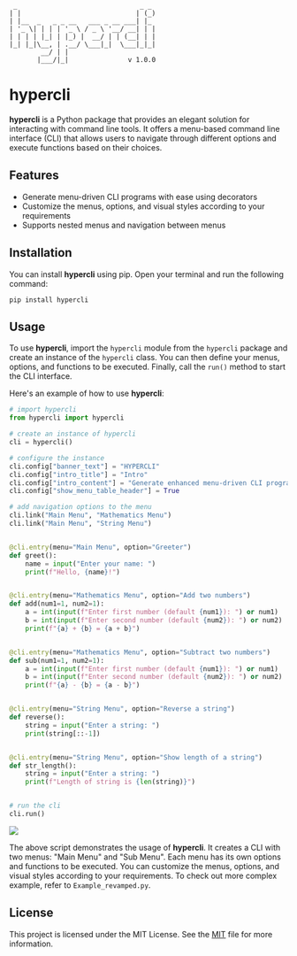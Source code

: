 ```
 _                               _ _
| |                             | (_)
| |__  _   _ _ __   ___ _ __ ___| |_
| '_ \| | | | '_ \ / _ \ '__/ __| | |
| | | | |_| | |_) |  __/ | | (__| | |
|_| |_|\__, | .__/ \___|_|  \___|_|_|
        __/ | |
       |___/|_|               v 1.0.0
```

# hypercli

**hypercli** is a Python package that provides an elegant solution for interacting with command line tools. It offers a menu-based command line interface (CLI) that allows users to navigate through different options and execute functions based on their choices.

## Features

- Generate menu-driven CLI programs with ease using decorators
- Customize the menus, options, and visual styles according to your requirements
- Supports nested menus and navigation between menus

## Installation

You can install **hypercli** using pip. Open your terminal and run the following command:

```
pip install hypercli
```

## Usage

To use **hypercli**, import the `hypercli` module from the `hypercli` package and create an instance of the `hypercli` class. You can then define your menus, options, and functions to be executed. Finally, call the `run()` method to start the CLI interface.

Here's an example of how to use **hypercli**:

```python
# import hypercli
from hypercli import hypercli

# create an instance of hypercli
cli = hypercli()

# configure the instance
cli.config["banner_text"] = "HYPERCLI"
cli.config["intro_title"] = "Intro"
cli.config["intro_content"] = "Generate enhanced menu-driven CLI programs with ease!"
cli.config["show_menu_table_header"] = True

# add navigation options to the menu
cli.link("Main Menu", "Mathematics Menu")
cli.link("Main Menu", "String Menu")


@cli.entry(menu="Main Menu", option="Greeter")
def greet():
    name = input("Enter your name: ")
    print(f"Hello, {name}!")


@cli.entry(menu="Mathematics Menu", option="Add two numbers")
def add(num1=1, num2=1):
    a = int(input(f"Enter first number (default {num1}): ") or num1)
    b = int(input(f"Enter second number (default {num2}): ") or num2)
    print(f"{a} + {b} = {a + b}")


@cli.entry(menu="Mathematics Menu", option="Subtract two numbers")
def sub(num1=1, num2=1):
    a = int(input(f"Enter first number (default {num1}): ") or num1)
    b = int(input(f"Enter second number (default {num2}): ") or num2)
    print(f"{a} - {b} = {a - b}")


@cli.entry(menu="String Menu", option="Reverse a string")
def reverse():
    string = input("Enter a string: ")
    print(string[::-1])


@cli.entry(menu="String Menu", option="Show length of a string")
def str_length():
    string = input("Enter a string: ")
    print(f"Length of string is {len(string)}")


# run the cli
cli.run()

```

![](docs/assests/example_demo.gif)

The above script demonstrates the usage of **hypercli**. It creates a CLI with two menus: "Main Menu" and "Sub Menu". Each menu has its own options and functions to be executed. You can customize the menus, options, and visual styles according to your requirements. To check out more complex example, refer to `Example_revamped.py`.

## License

This project is licensed under the MIT License. See the [MIT](https://choosealicense.com/licenses/mit/) file for more information.
